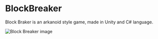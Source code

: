 # BlockBreaker
Block Braker is an arkanoid style game, made in Unity and C# language.

![Block Breaker image](https://i.ibb.co/HYz5C69/block.png)


